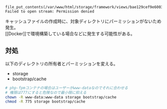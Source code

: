 ```
file_put_contents(/var/www/html/storage/framework/views/bae129cef9e600352d1c88ca55b5c61c.php): Failed to open stream: Permission denied
```
キャッシュファイルの作成時に、対象ディレクトリにパーミッションがないため発生。  
[[Docker]]で環境構築している場合などに発生する可能性がある。

## 対処
以下のディレクトリの所有者とパーミッションを変える。
* storage
* bootstrap/cache

```bash
# php-fpmコンテナの場合はユーザーがwww-dataなのでそれに合わせる
# 権限は777にすると危険なので最小限に抑える
chown -R www-data:www-data storage bootstrap/cache
chmod -R 775 storage bootstrap/cache
```
